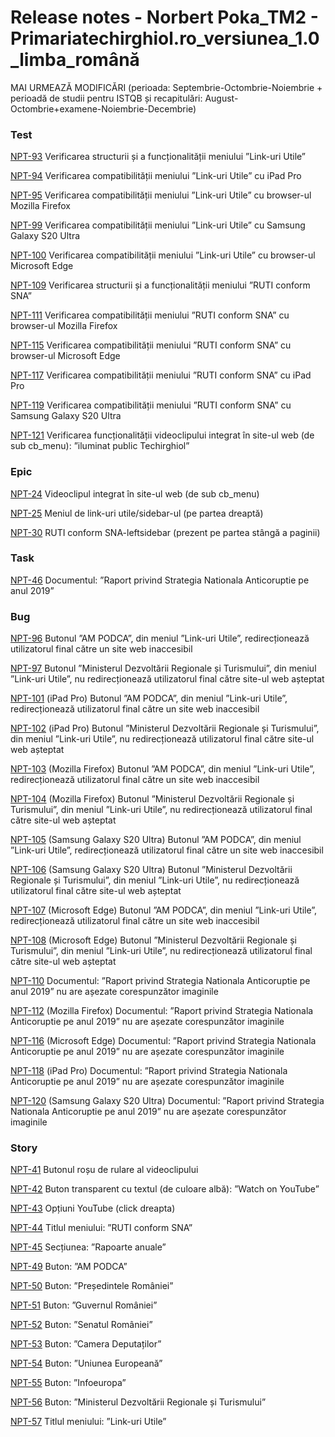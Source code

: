# Release notes - Norbert Poka\_TM2 - Primariatechirghiol.ro\_versiunea\_1.0\_limba\_română


MAI URMEAZĂ MODIFICĂRI (perioada: Septembrie-Octombrie-Noiembrie + perioadă de studii pentru ISTQB și recapitulări: August-Octombrie+examene-Noiembrie-Decembrie) 



### Test

[NPT-93](https://itfclasses.atlassian.net/browse/NPT-93) Verificarea structurii și a funcționalității meniului ”Link-uri Utile”

[NPT-94](https://itfclasses.atlassian.net/browse/NPT-94) Verificarea compatibilității meniului ”Link-uri Utile” cu iPad Pro

[NPT-95](https://itfclasses.atlassian.net/browse/NPT-95) Verificarea compatibilității meniului ”Link-uri Utile” cu browser-ul Mozilla Firefox

[NPT-99](https://itfclasses.atlassian.net/browse/NPT-99) Verificarea compatibilității meniului ”Link-uri Utile” cu Samsung Galaxy S20 Ultra

[NPT-100](https://itfclasses.atlassian.net/browse/NPT-100) Verificarea compatibilității meniului ”Link-uri Utile” cu browser-ul Microsoft Edge

[NPT-109](https://itfclasses.atlassian.net/browse/NPT-109) Verificarea structurii și a funcționalității meniului ”RUTI conform SNA”

[NPT-111](https://itfclasses.atlassian.net/browse/NPT-111) Verificarea compatibilității meniului ”RUTI conform SNA” cu browser-ul Mozilla Firefox

[NPT-115](https://itfclasses.atlassian.net/browse/NPT-115) Verificarea compatibilității meniului ”RUTI conform SNA” cu browser-ul Microsoft Edge

[NPT-117](https://itfclasses.atlassian.net/browse/NPT-117) Verificarea compatibilității meniului ”RUTI conform SNA” cu iPad Pro

[NPT-119](https://itfclasses.atlassian.net/browse/NPT-119) Verificarea compatibilității meniului ”RUTI conform SNA” cu Samsung Galaxy S20 Ultra

[NPT-121](https://itfclasses.atlassian.net/browse/NPT-121) Verificarea funcționalității videoclipului integrat în site-ul web \(de sub cb\_menu\): ”iluminat public Techirghiol”

### Epic

[NPT-24](https://itfclasses.atlassian.net/browse/NPT-24) Videoclipul integrat în site-ul web \(de sub cb\_menu\)

[NPT-25](https://itfclasses.atlassian.net/browse/NPT-25) Meniul de link-uri utile/sidebar-ul \(pe partea dreaptă\)

[NPT-30](https://itfclasses.atlassian.net/browse/NPT-30) RUTI conform SNA-leftsidebar \(prezent pe partea stângă a paginii\)

### Task

[NPT-46](https://itfclasses.atlassian.net/browse/NPT-46) Documentul: ”Raport privind Strategia Nationala Anticoruptie pe anul 2019”

### Bug

[NPT-96](https://itfclasses.atlassian.net/browse/NPT-96) Butonul ”AM PODCA”, din meniul ”Link-uri Utile”, redirecționează utilizatorul final către un site web inaccesibil

[NPT-97](https://itfclasses.atlassian.net/browse/NPT-97) Butonul ”Ministerul Dezvoltării Regionale și Turismului”, din meniul ”Link-uri Utile”, nu redirecționează utilizatorul final către site-ul web așteptat

[NPT-101](https://itfclasses.atlassian.net/browse/NPT-101) \(iPad Pro\) Butonul ”AM PODCA”, din meniul ”Link-uri Utile”, redirecționează utilizatorul final către un site web inaccesibil

[NPT-102](https://itfclasses.atlassian.net/browse/NPT-102) \(iPad Pro\) Butonul ”Ministerul Dezvoltării Regionale și Turismului”, din meniul ”Link-uri Utile”, nu redirecționează utilizatorul final către site-ul web așteptat

[NPT-103](https://itfclasses.atlassian.net/browse/NPT-103) \(Mozilla Firefox\) Butonul ”AM PODCA”, din meniul ”Link-uri Utile”, redirecționează utilizatorul final către un site web inaccesibil

[NPT-104](https://itfclasses.atlassian.net/browse/NPT-104) \(Mozilla Firefox\) Butonul ”Ministerul Dezvoltării Regionale și Turismului”, din meniul ”Link-uri Utile”, nu redirecționează utilizatorul final către site-ul web așteptat

[NPT-105](https://itfclasses.atlassian.net/browse/NPT-105) \(Samsung Galaxy S20 Ultra\) Butonul ”AM PODCA”, din meniul ”Link-uri Utile”, redirecționează utilizatorul final către un site web inaccesibil

[NPT-106](https://itfclasses.atlassian.net/browse/NPT-106) \(Samsung Galaxy S20 Ultra\) Butonul ”Ministerul Dezvoltării Regionale și Turismului”, din meniul ”Link-uri Utile”, nu redirecționează utilizatorul final către site-ul web așteptat

[NPT-107](https://itfclasses.atlassian.net/browse/NPT-107) \(Microsoft Edge\) Butonul ”AM PODCA”, din meniul ”Link-uri Utile”, redirecționează utilizatorul final către un site web inaccesibil

[NPT-108](https://itfclasses.atlassian.net/browse/NPT-108) \(Microsoft Edge\) Butonul ”Ministerul Dezvoltării Regionale și Turismului”, din meniul ”Link-uri Utile”, nu redirecționează utilizatorul final către site-ul web așteptat

[NPT-110](https://itfclasses.atlassian.net/browse/NPT-110) Documentul: ”Raport privind Strategia Nationala Anticoruptie pe anul 2019” nu are așezate corespunzător imaginile

[NPT-112](https://itfclasses.atlassian.net/browse/NPT-112) \(Mozilla Firefox\) Documentul: ”Raport privind Strategia Nationala Anticoruptie pe anul 2019” nu are așezate corespunzător imaginile

[NPT-116](https://itfclasses.atlassian.net/browse/NPT-116) \(Microsoft Edge\) Documentul: ”Raport privind Strategia Nationala Anticoruptie pe anul 2019” nu are așezate corespunzător imaginile

[NPT-118](https://itfclasses.atlassian.net/browse/NPT-118) \(iPad Pro\) Documentul: ”Raport privind Strategia Nationala Anticoruptie pe anul 2019” nu are așezate corespunzător imaginile

[NPT-120](https://itfclasses.atlassian.net/browse/NPT-120) \(Samsung Galaxy S20 Ultra\) Documentul: ”Raport privind Strategia Nationala Anticoruptie pe anul 2019” nu are așezate corespunzător imaginile

### Story

[NPT-41](https://itfclasses.atlassian.net/browse/NPT-41) Butonul roșu de rulare al videoclipului

[NPT-42](https://itfclasses.atlassian.net/browse/NPT-42) Buton transparent cu textul \(de culoare albă\): ”Watch on YouTube” 

[NPT-43](https://itfclasses.atlassian.net/browse/NPT-43) Opțiuni YouTube \(click dreapta\)

[NPT-44](https://itfclasses.atlassian.net/browse/NPT-44) Titlul meniului: ”RUTI conform SNA”

[NPT-45](https://itfclasses.atlassian.net/browse/NPT-45) Secțiunea: ”Rapoarte anuale”

[NPT-49](https://itfclasses.atlassian.net/browse/NPT-49) Buton: ”AM PODCA”

[NPT-50](https://itfclasses.atlassian.net/browse/NPT-50) Buton: ”Președintele României”

[NPT-51](https://itfclasses.atlassian.net/browse/NPT-51) Buton: ”Guvernul României”

[NPT-52](https://itfclasses.atlassian.net/browse/NPT-52) Buton: ”Senatul României”

[NPT-53](https://itfclasses.atlassian.net/browse/NPT-53) Buton: ”Camera Deputaților”

[NPT-54](https://itfclasses.atlassian.net/browse/NPT-54) Buton: ”Uniunea Europeană”

[NPT-55](https://itfclasses.atlassian.net/browse/NPT-55) Buton: ”Infoeuropa”

[NPT-56](https://itfclasses.atlassian.net/browse/NPT-56) Buton: ”Ministerul Dezvoltării Regionale și Turismului”

[NPT-57](https://itfclasses.atlassian.net/browse/NPT-57) Titlul meniului: ”Link-uri Utile”
